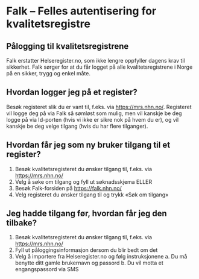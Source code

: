 # Falk – Felles autentisering for kvalitetsregistre

## Pålogging til kvalitetsregistrene
Falk erstatter Helseregister.no, som ikke lengre oppfyller dagens krav til sikkerhet.
Falk sørger for at du får logget på alle kvalitetsregistrene i Norge på en sikker, trygg og enkel måte.

## Hvordan logger jeg på et register?
Besøk registeret slik du er vant til, f.eks. via https://mrs.nhn.no/.
Registeret vil logge deg på via Falk så sømløst som mulig, men vil kanskje be deg logge på via Id-porten (hvis vi ikke er sikre nok på hvem du er), og vil kanskje be deg velge tilgang (hvis du har flere tilganger).

## Hvordan får jeg som ny bruker tilgang til et register?

1.	Besøk kvalitetsregisteret du ønsker tilgang til, f.eks. via https://mrs.nhn.no/
2.	Velg å søke om tilgang og fyll ut søknadsskjema
ELLER
1.	Besøk Falk-forsiden på https://falk.nhn.no/
2.	Velg registeret du ønsker tilgang til og trykk «Søk om tilgang»

## Jeg hadde tilgang før, hvordan får jeg den tilbake?

1.	Besøk kvalitetsregisteret du ønsker tilgang til, f.eks. via https://mrs.nhn.no/
2.	Fyll ut påloggingsinformasjon dersom du blir bedt om det
3.	Velg å importere fra Helseregister.no og følg instruksjonene 
a.	Du må benytte ditt gamle brukernavn og passord
b.	Du vil motta et engangspassord via SMS
